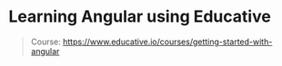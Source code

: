 # **Learning Angular using Educative**

> Course: https://www.educative.io/courses/getting-started-with-angular

